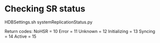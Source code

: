 # Checking SR status

HDBSettings.sh systemReplicationStatus.py

Return codes:
    NoHSR        = 10
    Error        = 11
    Unknown      = 12
    Initializing = 13
    Syncing      = 14
    Active       = 15
